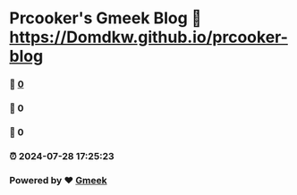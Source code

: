 # Prcooker's Gmeek Blog :link: https://Domdkw.github.io/prcooker-blog 
### :page_facing_up: [0](https://Domdkw.github.io/prcooker-blog/tag.html) 
### :speech_balloon: 0 
### :hibiscus: 0 
### :alarm_clock: 2024-07-28 17:25:23 
### Powered by :heart: [Gmeek](https://github.com/Meekdai/Gmeek)
